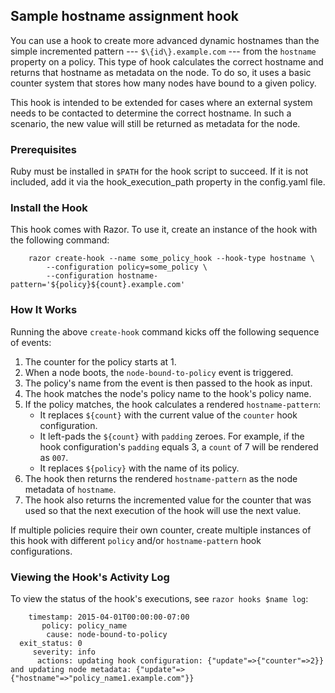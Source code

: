 ## Sample hostname assignment hook

You can use a hook to create more advanced dynamic hostnames than the simple incremented pattern --- `$\{id\}.example.com` --- from the `hostname` property on a policy. This type of hook calculates the correct hostname and returns that hostname as metadata on the node. To do so, it uses a basic counter system that stores how many nodes have bound to a given policy.

This hook is intended to be extended for cases where an external system needs to be contacted to determine the correct hostname. In such a scenario, the new value will still be returned as metadata for the node.

### Prerequisites

Ruby must be installed in `$PATH` for the hook script to succeed. If it is not included, add it via the hook_execution_path property in the config.yaml file.

### Install the Hook

This hook comes with Razor. To use it, create an instance of
the hook with the following command:


        razor create-hook --name some_policy_hook --hook-type hostname \
            --configuration policy=some_policy \
            --configuration hostname-pattern='${policy}${count}.example.com'


### How It Works

Running the above `create-hook` command kicks off the following sequence of events:

1. The counter for the policy starts at 1.
2. When a node boots, the `node-bound-to-policy` event is triggered.
3. The policy's name from the event is then passed to the hook as input.
4. The hook matches the node's policy name to the hook's policy name.
5. If the policy matches, the hook calculates a rendered `hostname-pattern`:
   - It replaces `${count}` with the current value of the `counter` hook
     configuration.
   - It left-pads the `${count}` with `padding` zeroes. For example, if the hook
     configuration's `padding` equals 3, a `count` of 7 will be rendered as
     `007`.
   - It replaces `${policy}` with the name of its policy.
6. The hook then returns the rendered `hostname-pattern` as the node metadata
   of `hostname`.
7. The hook also returns the incremented value for the counter that was used so
   that the next execution of the hook will use the next value.

If multiple policies require their own counter, create multiple instances of
this hook with different `policy` and/or `hostname-pattern` hook configurations.

### Viewing the Hook's Activity Log

To view the status of the hook's executions, see `razor hooks $name log`:

        timestamp: 2015-04-01T00:00:00-07:00
           policy: policy_name
            cause: node-bound-to-policy
      exit_status: 0
         severity: info
          actions: updating hook configuration: {"update"=>{"counter"=>2}} and updating node metadata: {"update"=>{"hostname"=>"policy_name1.example.com"}}
